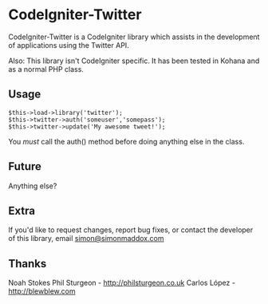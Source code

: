 CodeIgniter-Twitter
===================

CodeIgniter-Twitter is a CodeIgniter library which assists in the 
development of applications using the Twitter API.

Also: This library isn't CodeIgniter specific. It has been
tested in Kohana and as a normal PHP class.

Usage
-----

	$this->load->library('twitter');
	$this->twitter->auth('someuser','somepass');
	$this->twitter->update('My awesome tweet!');

You *must* call the auth() method before doing anything else in
the class.

Future
------

Anything else?

Extra
-----

If you'd like to request changes, report bug fixes, or contact
the developer of this library, email <simon@simonmaddox.com>

Thanks
------

Noah Stokes
Phil Sturgeon - http://philsturgeon.co.uk
Carlos López - http://blewblew.com